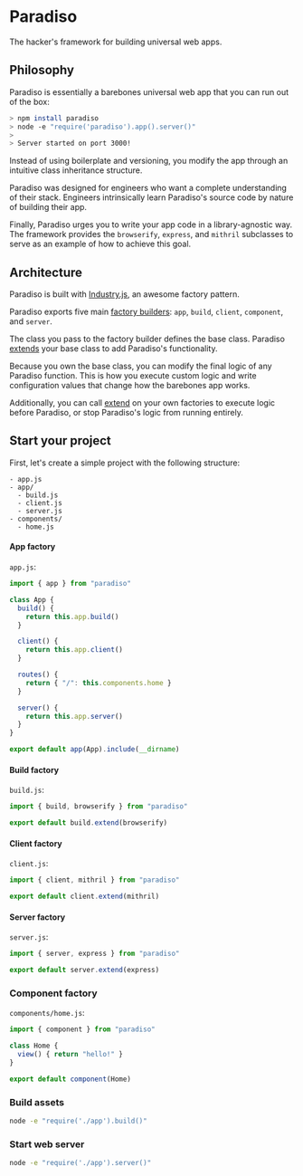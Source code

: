 # Paradiso

The hacker's framework for building universal web apps.

## Philosophy

Paradiso is essentially a barebones universal web app that you can run out of the box:

```bash
> npm install paradiso
> node -e "require('paradiso').app().server()"
>
> Server started on port 3000!
```

Instead of using boilerplate and versioning, you modify the app through an intuitive class inheritance structure.

Paradiso was designed for engineers who want a complete understanding of their stack. Engineers intrinsically learn Paradiso's source code by nature of building their app.

Finally, Paradiso urges you to write your app code in a library-agnostic way. The framework provides the `browserify`, `express`, and `mithril` subclasses to serve as an example of how to achieve this goal.

## Architecture

Paradiso is built with [Industry.js](https://github.com/invrs/industry), an awesome factory pattern.

Paradiso exports five main [factory builders](https://github.com/invrs/industry/blob/master/READMORE.md#factory-basics): `app`, `build`, `client`, `component`, and `server`.

The class you pass to the factory builder defines the base class. Paradiso [extends](https://github.com/invrs/industry/blob/master/READMORE.md#extend-factories) your base class to add Paradiso's functionality.

Because you own the base class, you can modify the final logic of any Paradiso function. This is how you execute custom logic and write configuration values that change how the barebones app works.

Additionally, you can call [extend](https://github.com/invrs/industry/blob/master/READMORE.md#extend-factories) on your own factories to execute logic before Paradiso, or stop Paradiso's logic from running entirely.

## Start your project

First, let's create a simple project with the following structure:

```
- app.js
- app/
  - build.js
  - client.js
  - server.js
- components/
  - home.js
```

#### App factory

`app.js`:

```js
import { app } from "paradiso"

class App {
  build() {
    return this.app.build()
  }

  client() {
    return this.app.client()
  }

  routes() {
    return { "/": this.components.home }
  }

  server() {
    return this.app.server()
  }
}

export default app(App).include(__dirname)
```

#### Build factory

`build.js`:

```js
import { build, browserify } from "paradiso"

export default build.extend(browserify)
```

#### Client factory

`client.js`:

```js
import { client, mithril } from "paradiso"

export default client.extend(mithril)
```

#### Server factory

`server.js`: 

```js
import { server, express } from "paradiso"

export default server.extend(express)
```

### Component factory

`components/home.js`:

```js
import { component } from "paradiso"

class Home {
  view() { return "hello!" }
}

export default component(Home)
```

### Build assets

```bash
node -e "require('./app').build()"
```

### Start web server

```bash
node -e "require('./app').server()"
```
